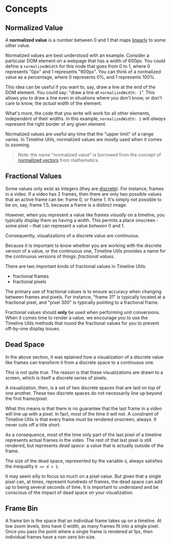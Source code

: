 # Concepts

## Normalized Value

A **normalized value** is a number between 0 and 1 that maps [linearly](https://en.wikipedia.org/wiki/Linear_function) to some other value. 

Normalized values are best understood with an example. Consider a particular DOM element on a webpage that has a width of 600px. You could define
a `normalizedWidth` for this node that goes from 0 to 1, where 0 represents "0px" and 1 represents "600px". You can think of a normalized value as a percentage, where 0 represents 0%, and 1 represents 100%.

This idea can be useful if you want to, say, draw a line at the end of the DOM element. You could say: "draw a line at `normalizedWidth: 1`".
This allows you to draw a line even in situations where you don't know, or don't care to know, the _actual_ width of the element.

What's more, the code that you write will work for all other elements, independent of their widths. In this example, `normalizedWidth: 1`
will _always_ represent the right border of any given element.

Normalized values are useful any time that the "upper limit" of a range varies. In Timeline Utils, normalized values are mostly used when it comes
to zooming.

> Note: the name "normalized value" is borrowed from the concept of [normalized vectors](https://en.wikipedia.org/wiki/Normalized_vector) from
> mathematics.

## Fractional Values

Some values only exist as integers (they are [discrete](https://en.wikipedia.org/wiki/Discrete_mathematics)). For instance, frames in a video.
If a video has 2 frames, then there are only two possible values that an active frame can be: frame 0, or frame 1. It's simply not
possible to be on, say, frame 1.5, because a frame is a distinct image.

However, when you represent a value like frames _visually_ on a timeline, you typically display them as having a width.
This permits a place onscreen - some pixel – that can represent a value _between_ 0 and 1.

Consequently, visualizations of a discrete value are continuous.

Because it is important to know whether you are working with the discrete version of a value, or the continuous one,
Timeline Utils provides a name for the continuous versions of things: _fractional values_.

There are two important kinds of fractional values in Timeline Utils:

- fractional frames
- fractional pixels

The primary use of fractional values is to ensure accuracy when changing between frames and pixels. For instance, "frame 31"
is typically located at a fractional pixel, and "pixel 300" is typically pointing to a fractional frame.

Fractional values should **only** be used when performing unit conversions. When it comes time to render a value, we
encourage you to use the Timeline Utils methods that round the fractional values for you to prevent off-by-one display issues.

## Dead Space

In the above section, it was eplained how a visualization of a discrete value like frames can transform it from a discrete space to
a continuous one.

This is not quite true. The reason is that these visualizations are drawn to a screen, which is itself a discrete series of pixels.

A visualization, then, is a set of two discrete spaces that are laid on top of one another. These two discrete spaces do not necessarily
line up beyond the first frame/pixel.

What this means is that there is no guarantee that the last frame in a video will line up with a pixel. In fact, most of the time
it will not. A constraint of Timeline Utils is that every frame _must_ be rendered onscreen, always. It never cuts off a title
short.

As a consequence, most of the time only part of the last pixel of a timeline represents actual frames in the video. The rest of that
last pixel is still rendered, but represents _dead space_: a value that is actually outside of the frame.

The size of the dead space, represented by the variable `d`, always satisfies the inequality `0 <= d < 1`.

It may seem silly to focus so much on a pixel value. But given that a single pixel can, at times, represent hundreds of frames,
the dead space can add up to being several seconds of time. It is important to understand and be conscious of the impact of
dead space on your visualization.

## Frame Bin

A frame bin is the space that an individual frame takes up on a timeline. At low zoom levels, bins have 0 width, as many
frames fit into a single pixel. Once you pass the point where a single frame is rendered at 1px, then individual frames
have a non-zero bin size.
